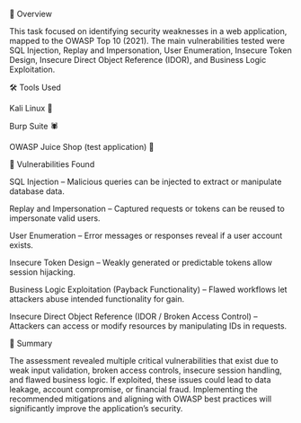 📌 Overview

This task focused on identifying security weaknesses in a web application, mapped to the OWASP Top 10 (2021).
The main vulnerabilities tested were SQL Injection, Replay and Impersonation, User Enumeration, Insecure Token Design, Insecure Direct Object Reference (IDOR), and Business Logic Exploitation.

🛠️ Tools Used

Kali Linux 🐉

Burp Suite 🕷️

OWASP Juice Shop (test application) 🍹

🔎 Vulnerabilities Found

SQL Injection – Malicious queries can be injected to extract or manipulate database data.

Replay and Impersonation – Captured requests or tokens can be reused to impersonate valid users.

User Enumeration – Error messages or responses reveal if a user account exists.

Insecure Token Design – Weakly generated or predictable tokens allow session hijacking.

Business Logic Exploitation (Payback Functionality) – Flawed workflows let attackers abuse intended functionality for gain.

Insecure Direct Object Reference (IDOR / Broken Access Control) – Attackers can access or modify resources by manipulating IDs in requests.

📑 Summary

The assessment revealed multiple critical vulnerabilities that exist due to weak input validation, broken access controls, insecure session handling, and flawed business logic.
If exploited, these issues could lead to data leakage, account compromise, or financial fraud.
Implementing the recommended mitigations and aligning with OWASP best practices will significantly improve the application’s security.
